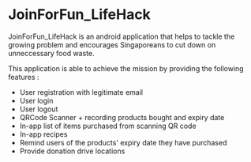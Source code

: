 # JoinForFun_LifeHack

JoinForFun_LifeHack is an android application that helps to tackle the growing problem and encourages Singaporeans to cut down on unneccessary food waste. 

This application is able to achieve the mission by providing the following features : 
- User registration with legitimate email
- User login
- User logout
- QRCode Scanner + recording products bought and expiry date
- In-app list of items purchased from scanning QR code
- In-app recipes
- Remind users of the products' expiry date they have purchased
- Provide donation drive locations 





